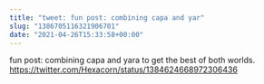 ```yaml
---
title: "tweet: fun post: combining capa and yar"
slug: "1386705116321906701"
date: "2021-04-26T15:33:58+00:00"
---
```

fun post: combining capa and yara to get the best of both worlds. https://twitter.com/Hexacorn/status/1384624668972306436